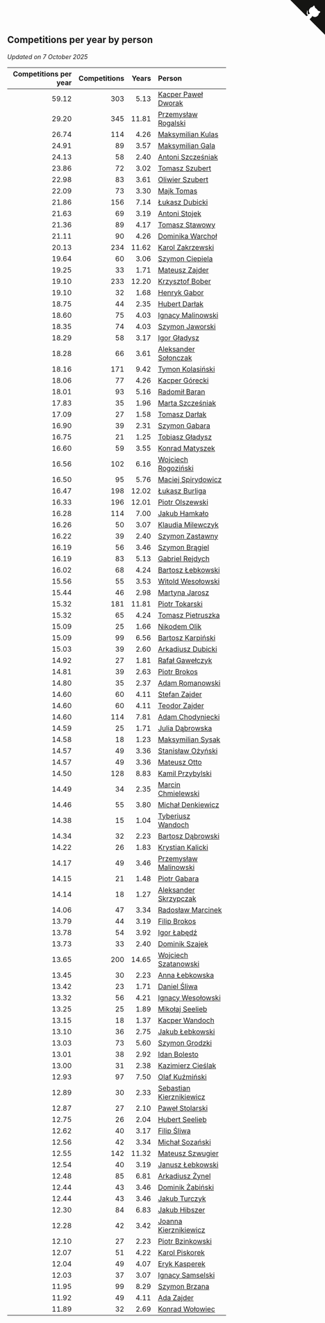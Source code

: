 ## Competitions per year by person

*Updated on  7 October 2025*

| Competitions per year | Competitions | Years | Person |
| ---: | ---: | ---: | :--- |
| 59.12 | 303 | 5.13 | [Kacper Paweł Dworak](https://www.worldcubeassociation.org/persons/2020DWOR01) |
| 29.20 | 345 | 11.81 | [Przemysław Rogalski](https://www.worldcubeassociation.org/persons/2013ROGA02) |
| 26.74 | 114 | 4.26 | [Maksymilian Kulas](https://www.worldcubeassociation.org/persons/2021KULA02) |
| 24.91 | 89 | 3.57 | [Maksymilian Gala](https://www.worldcubeassociation.org/persons/2022GALA01) |
| 24.13 | 58 | 2.40 | [Antoni Szcześniak](https://www.worldcubeassociation.org/persons/2023SZCZ04) |
| 23.86 | 72 | 3.02 | [Tomasz Szubert](https://www.worldcubeassociation.org/persons/2022SZUB02) |
| 22.98 | 83 | 3.61 | [Oliwier Szubert](https://www.worldcubeassociation.org/persons/2022SZUB01) |
| 22.09 | 73 | 3.30 | [Majk Tomas](https://www.worldcubeassociation.org/persons/2022TOMA05) |
| 21.86 | 156 | 7.14 | [Łukasz Dubicki](https://www.worldcubeassociation.org/persons/2018DUBI01) |
| 21.63 | 69 | 3.19 | [Antoni Stojek](https://www.worldcubeassociation.org/persons/2022STOJ03) |
| 21.36 | 89 | 4.17 | [Tomasz Stawowy](https://www.worldcubeassociation.org/persons/2021STAW01) |
| 21.11 | 90 | 4.26 | [Dominika Warchoł](https://www.worldcubeassociation.org/persons/2021WARC01) |
| 20.13 | 234 | 11.62 | [Karol Zakrzewski](https://www.worldcubeassociation.org/persons/2014ZAKR01) |
| 19.64 | 60 | 3.06 | [Szymon Ciepiela](https://www.worldcubeassociation.org/persons/2022CIEP01) |
| 19.25 | 33 | 1.71 | [Mateusz Zajder](https://www.worldcubeassociation.org/persons/2024ZAJD01) |
| 19.10 | 233 | 12.20 | [Krzysztof Bober](https://www.worldcubeassociation.org/persons/2013BOBE01) |
| 19.10 | 32 | 1.68 | [Henryk Gabor](https://www.worldcubeassociation.org/persons/2024GABO02) |
| 18.75 | 44 | 2.35 | [Hubert Darłak](https://www.worldcubeassociation.org/persons/2023DARL03) |
| 18.60 | 75 | 4.03 | [Ignacy Malinowski](https://www.worldcubeassociation.org/persons/2021MALI02) |
| 18.35 | 74 | 4.03 | [Szymon Jaworski](https://www.worldcubeassociation.org/persons/2021JAWO01) |
| 18.29 | 58 | 3.17 | [Igor Gładysz](https://www.worldcubeassociation.org/persons/2022GLAD01) |
| 18.28 | 66 | 3.61 | [Aleksander Sołonczak](https://www.worldcubeassociation.org/persons/2022SOLO01) |
| 18.16 | 171 | 9.42 | [Tymon Kolasiński](https://www.worldcubeassociation.org/persons/2016KOLA02) |
| 18.06 | 77 | 4.26 | [Kacper Górecki](https://www.worldcubeassociation.org/persons/2021GORE01) |
| 18.01 | 93 | 5.16 | [Radomił Baran](https://www.worldcubeassociation.org/persons/2020BARA02) |
| 17.83 | 35 | 1.96 | [Marta Szcześniak](https://www.worldcubeassociation.org/persons/2023SZCZ07) |
| 17.09 | 27 | 1.58 | [Tomasz Darłak](https://www.worldcubeassociation.org/persons/2024DARL01) |
| 16.90 | 39 | 2.31 | [Szymon Gabara](https://www.worldcubeassociation.org/persons/2023GABA01) |
| 16.75 | 21 | 1.25 | [Tobiasz Gładysz](https://www.worldcubeassociation.org/persons/2024GLAD02) |
| 16.60 | 59 | 3.55 | [Konrad Matyszek](https://www.worldcubeassociation.org/persons/2022MATY02) |
| 16.56 | 102 | 6.16 | [Wojciech Rogoziński](https://www.worldcubeassociation.org/persons/2019ROGO04) |
| 16.50 | 95 | 5.76 | [Maciej Spirydowicz](https://www.worldcubeassociation.org/persons/2020SPIR01) |
| 16.47 | 198 | 12.02 | [Łukasz Burliga](https://www.worldcubeassociation.org/persons/2013BURL01) |
| 16.33 | 196 | 12.01 | [Piotr Olszewski](https://www.worldcubeassociation.org/persons/2013OLSZ02) |
| 16.28 | 114 | 7.00 | [Jakub Hamkało](https://www.worldcubeassociation.org/persons/2018HAMK01) |
| 16.26 | 50 | 3.07 | [Klaudia Milewczyk](https://www.worldcubeassociation.org/persons/2022MILE05) |
| 16.22 | 39 | 2.40 | [Szymon Zastawny](https://www.worldcubeassociation.org/persons/2023ZAST01) |
| 16.19 | 56 | 3.46 | [Szymon Brągiel](https://www.worldcubeassociation.org/persons/2022BRAG03) |
| 16.19 | 83 | 5.13 | [Gabriel Rejdych](https://www.worldcubeassociation.org/persons/2020REJD01) |
| 16.02 | 68 | 4.24 | [Bartosz Łebkowski](https://www.worldcubeassociation.org/persons/2021LEBK01) |
| 15.56 | 55 | 3.53 | [Witold Wesołowski](https://www.worldcubeassociation.org/persons/2022WESO01) |
| 15.44 | 46 | 2.98 | [Martyna Jarosz](https://www.worldcubeassociation.org/persons/2022JARO01) |
| 15.32 | 181 | 11.81 | [Piotr Tokarski](https://www.worldcubeassociation.org/persons/2013TOKA01) |
| 15.32 | 65 | 4.24 | [Tomasz Pietruszka](https://www.worldcubeassociation.org/persons/2021PIET01) |
| 15.09 | 25 | 1.66 | [Nikodem Olik](https://www.worldcubeassociation.org/persons/2024OLIK01) |
| 15.09 | 99 | 6.56 | [Bartosz Karpiński](https://www.worldcubeassociation.org/persons/2019KARP03) |
| 15.03 | 39 | 2.60 | [Arkadiusz Dubicki](https://www.worldcubeassociation.org/persons/2023DUBI01) |
| 14.92 | 27 | 1.81 | [Rafał Gawełczyk](https://www.worldcubeassociation.org/persons/2023GAWE01) |
| 14.81 | 39 | 2.63 | [Piotr Brokos](https://www.worldcubeassociation.org/persons/2023BROK01) |
| 14.80 | 35 | 2.37 | [Adam Romanowski](https://www.worldcubeassociation.org/persons/2023ROMA10) |
| 14.60 | 60 | 4.11 | [Stefan Zajder](https://www.worldcubeassociation.org/persons/2021ZAJD02) |
| 14.60 | 60 | 4.11 | [Teodor Zajder](https://www.worldcubeassociation.org/persons/2021ZAJD03) |
| 14.60 | 114 | 7.81 | [Adam Chodyniecki](https://www.worldcubeassociation.org/persons/2017CHOD02) |
| 14.59 | 25 | 1.71 | [Julia Dąbrowska](https://www.worldcubeassociation.org/persons/2024DABR01) |
| 14.58 | 18 | 1.23 | [Maksymilian Sysak](https://www.worldcubeassociation.org/persons/2024SYSA01) |
| 14.57 | 49 | 3.36 | [Stanisław Ożyński](https://www.worldcubeassociation.org/persons/2022OZYN01) |
| 14.57 | 49 | 3.36 | [Mateusz Otto](https://www.worldcubeassociation.org/persons/2022OTTO01) |
| 14.50 | 128 | 8.83 | [Kamil Przybylski](https://www.worldcubeassociation.org/persons/2016PRZY01) |
| 14.49 | 34 | 2.35 | [Marcin Chmielewski](https://www.worldcubeassociation.org/persons/2023CHMI01) |
| 14.46 | 55 | 3.80 | [Michał Denkiewicz](https://www.worldcubeassociation.org/persons/2021DENK01) |
| 14.38 | 15 | 1.04 | [Tyberiusz Wandoch](https://www.worldcubeassociation.org/persons/2024WAND03) |
| 14.34 | 32 | 2.23 | [Bartosz Dąbrowski](https://www.worldcubeassociation.org/persons/2023DABR07) |
| 14.22 | 26 | 1.83 | [Krystian Kalicki](https://www.worldcubeassociation.org/persons/2023KALI10) |
| 14.17 | 49 | 3.46 | [Przemysław Malinowski](https://www.worldcubeassociation.org/persons/2022MALI01) |
| 14.15 | 21 | 1.48 | [Piotr Gabara](https://www.worldcubeassociation.org/persons/2024GABA02) |
| 14.14 | 18 | 1.27 | [Aleksander Skrzypczak](https://www.worldcubeassociation.org/persons/2024SKRZ01) |
| 14.06 | 47 | 3.34 | [Radosław Marcinek](https://www.worldcubeassociation.org/persons/2022MARC05) |
| 13.79 | 44 | 3.19 | [Filip Brokos](https://www.worldcubeassociation.org/persons/2022BROK03) |
| 13.78 | 54 | 3.92 | [Igor Łabędź](https://www.worldcubeassociation.org/persons/2021LABE01) |
| 13.73 | 33 | 2.40 | [Dominik Szajek](https://www.worldcubeassociation.org/persons/2023SZAJ01) |
| 13.65 | 200 | 14.65 | [Wojciech Szatanowski](https://www.worldcubeassociation.org/persons/2011SZAT01) |
| 13.45 | 30 | 2.23 | [Anna Łebkowska](https://www.worldcubeassociation.org/persons/2023LEBK04) |
| 13.42 | 23 | 1.71 | [Daniel Śliwa](https://www.worldcubeassociation.org/persons/2024SLIW01) |
| 13.32 | 56 | 4.21 | [Ignacy Wesołowski](https://www.worldcubeassociation.org/persons/2021WESO01) |
| 13.25 | 25 | 1.89 | [Mikołaj Seelieb](https://www.worldcubeassociation.org/persons/2023SEEL04) |
| 13.15 | 18 | 1.37 | [Kacper Wandoch](https://www.worldcubeassociation.org/persons/2024WAND01) |
| 13.10 | 36 | 2.75 | [Jakub Łebkowski](https://www.worldcubeassociation.org/persons/2023LEBK01) |
| 13.03 | 73 | 5.60 | [Szymon Grodzki](https://www.worldcubeassociation.org/persons/2020GROD01) |
| 13.01 | 38 | 2.92 | [Idan Bolesto](https://www.worldcubeassociation.org/persons/2022BOLE01) |
| 13.00 | 31 | 2.38 | [Kazimierz Cieślak](https://www.worldcubeassociation.org/persons/2023CIES01) |
| 12.93 | 97 | 7.50 | [Olaf Kuźmiński](https://www.worldcubeassociation.org/persons/2018KUZM02) |
| 12.89 | 30 | 2.33 | [Sebastian Kierznikiewicz](https://www.worldcubeassociation.org/persons/2023KIER02) |
| 12.87 | 27 | 2.10 | [Paweł Stolarski](https://www.worldcubeassociation.org/persons/2023STOL04) |
| 12.75 | 26 | 2.04 | [Hubert Seelieb](https://www.worldcubeassociation.org/persons/2023SEEL02) |
| 12.62 | 40 | 3.17 | [Filip Śliwa](https://www.worldcubeassociation.org/persons/2022SLIW01) |
| 12.56 | 42 | 3.34 | [Michał Sozański](https://www.worldcubeassociation.org/persons/2022SOZA02) |
| 12.55 | 142 | 11.32 | [Mateusz Szwugier](https://www.worldcubeassociation.org/persons/2014SZWU01) |
| 12.54 | 40 | 3.19 | [Janusz Łebkowski](https://www.worldcubeassociation.org/persons/2022LEBK01) |
| 12.48 | 85 | 6.81 | [Arkadiusz Żynel](https://www.worldcubeassociation.org/persons/2018ZYNE01) |
| 12.44 | 43 | 3.46 | [Dominik Żabiński](https://www.worldcubeassociation.org/persons/2022ZABI01) |
| 12.44 | 43 | 3.46 | [Jakub Turczyk](https://www.worldcubeassociation.org/persons/2022TURC02) |
| 12.30 | 84 | 6.83 | [Jakub Hibszer](https://www.worldcubeassociation.org/persons/2018HIBS01) |
| 12.28 | 42 | 3.42 | [Joanna Kierznikiewicz](https://www.worldcubeassociation.org/persons/2022KIER01) |
| 12.10 | 27 | 2.23 | [Piotr Bzinkowski](https://www.worldcubeassociation.org/persons/2023BZIN01) |
| 12.07 | 51 | 4.22 | [Karol Piskorek](https://www.worldcubeassociation.org/persons/2021PISK01) |
| 12.04 | 49 | 4.07 | [Eryk Kasperek](https://www.worldcubeassociation.org/persons/2021KASP01) |
| 12.03 | 37 | 3.07 | [Ignacy Samselski](https://www.worldcubeassociation.org/persons/2022SAMS03) |
| 11.95 | 99 | 8.29 | [Szymon Brzana](https://www.worldcubeassociation.org/persons/2017BRZA01) |
| 11.92 | 49 | 4.11 | [Ada Zajder](https://www.worldcubeassociation.org/persons/2021ZAJD01) |
| 11.89 | 32 | 2.69 | [Konrad Wołowiec](https://www.worldcubeassociation.org/persons/2023WOLO01) |


<a href="https://github.com/noeruchangd/wca_statistics_vn" class="github-corner" aria-label="View source on Github"><svg width="80" height="80" viewBox="0 0 250 250" style="fill:#151513; color:#fff; position: absolute; top: 0; border: 0; right: 0;" aria-hidden="true"><path d="M0,0 L115,115 L130,115 L142,142 L250,250 L250,0 Z"></path><path d="M128.3,109.0 C113.8,99.7 119.0,89.6 119.0,89.6 C122.0,82.7 120.5,78.6 120.5,78.6 C119.2,72.0 123.4,76.3 123.4,76.3 C127.3,80.9 125.5,87.3 125.5,87.3 C122.9,97.6 130.6,101.9 134.4,103.2" fill="currentColor" style="transform-origin: 130px 106px;" class="octo-arm"></path><path d="M115.0,115.0 C114.9,115.1 118.7,116.5 119.8,115.4 L133.7,101.6 C136.9,99.2 139.9,98.4 142.2,98.6 C133.8,88.0 127.5,74.4 143.8,58.0 C148.5,53.4 154.0,51.2 159.7,51.0 C160.3,49.4 163.2,43.6 171.4,40.1 C171.4,40.1 176.1,42.5 178.8,56.2 C183.1,58.6 187.2,61.8 190.9,65.4 C194.5,69.0 197.7,73.2 200.1,77.6 C213.8,80.2 216.3,84.9 216.3,84.9 C212.7,93.1 206.9,96.0 205.4,96.6 C205.1,102.4 203.0,107.8 198.3,112.5 C181.9,128.9 168.3,122.5 157.7,114.1 C157.9,116.9 156.7,120.9 152.7,124.9 L141.0,136.5 C139.8,137.7 141.6,141.9 141.8,141.8 Z" fill="currentColor" class="octo-body"></path></svg></a><style>.github-corner:hover .octo-arm{animation:octocat-wave 560ms ease-in-out}@keyframes octocat-wave{0%,100%{transform:rotate(0)}20%,60%{transform:rotate(-25deg)}40%,80%{transform:rotate(10deg)}}@media (max-width:500px){.github-corner:hover .octo-arm{animation:none}.github-corner .octo-arm{animation:octocat-wave 560ms ease-in-out}}</style>
